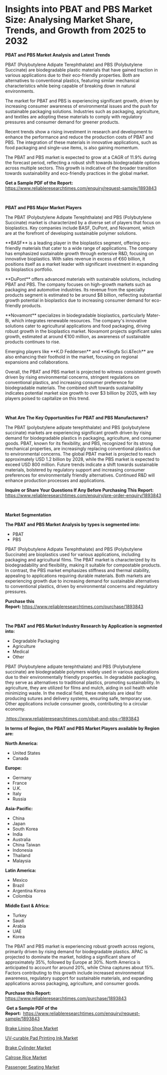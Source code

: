 <p><h1>Insights into PBAT and PBS Market Size: Analysing Market Share, Trends, and Growth from 2025 to 2032</h1></p><p><strong>PBAT and PBS Market Analysis and Latest Trends</strong></p>
<p><p>PBAT (Polybutylene Adipate Terephthalate) and PBS (Polybutylene Succinate) are biodegradable plastic materials that have gained traction in various applications due to their eco-friendly properties. Both are alternatives to conventional plastics, featuring similar mechanical characteristics while being capable of breaking down in natural environments.</p><p>The market for PBAT and PBS is experiencing significant growth, driven by increasing consumer awareness of environmental issues and the push for sustainable packaging solutions. Industries such as packaging, agriculture, and textiles are adopting these materials to comply with regulatory pressures and consumer demand for greener products.</p><p>Recent trends show a rising investment in research and development to enhance the performance and reduce the production costs of PBAT and PBS. The integration of these materials in innovative applications, such as food packaging and single-use items, is also gaining momentum. </p><p>The PBAT and PBS market is expected to grow at a CAGR of 11.9% during the forecast period, reflecting a robust shift towards biodegradable options across multiple sectors. This growth is indicative of the broader transition towards sustainability and eco-friendly practices in the global market.</p></p>
<p><strong>Get a Sample PDF of the Report:&nbsp;</strong> <a href="https://www.reliableresearchtimes.com/enquiry/request-sample/1893843?utm_campaign=2035&utm_medium=2&utm_source=Github&utm_content=ia&utm_term=04022025&utm_id=pbat-and-pbs">https://www.reliableresearchtimes.com/enquiry/request-sample/1893843</a></p>
<p>&nbsp;</p>
<p><strong>PBAT and PBS Major Market Players</strong></p>
<p><p>The PBAT (Polybutylene Adipate Terephthalate) and PBS (Polybutylene Succinate) market is characterized by a diverse set of players that focus on bioplastics. Key companies include BASF, DuPont, and Novamont, which are at the forefront of developing sustainable polymer solutions.</p><p>**BASF** is a leading player in the bioplastics segment, offering eco-friendly materials that cater to a wide range of applications. The company has emphasized sustainable growth through extensive R&D, focusing on innovative bioplastics. With sales revenue in excess of €60 billion, it positions itself as a market leader with significant investment in expanding its bioplastics portfolio.</p><p>**DuPont** offers advanced materials with sustainable solutions, including PBAT and PBS. The company focuses on high-growth markets such as packaging and automotive industries. Its revenue from the specialty products segment is estimated to be around $8 billion, reflecting substantial growth potential in bioplastics due to increasing consumer demand for eco-friendly products.</p><p>**Novamont** specializes in biodegradable bioplastics, particularly Mater-Bi, which integrates renewable resources. The company's innovative solutions cater to agricultural applications and food packaging, driving robust growth in the bioplastics market. Novamont projects significant sales growth, estimated at around €100 million, as awareness of sustainable products continues to rise.</p><p>Emerging players like **K.D Feddersen** and **Kingfa Sci.&Tech** are also enhancing their foothold in the market, focusing on regional expansions and collaborations.</p><p>Overall, the PBAT and PBS market is projected to witness consistent growth driven by rising environmental concerns, stringent regulations on conventional plastics, and increasing consumer preference for biodegradable materials. The combined shift towards sustainability indicates potential market size growth to over $3 billion by 2025, with key players poised to capitalize on this trend.</p></p>
<p>&nbsp;</p>
<p><strong>What Are The Key Opportunities For PBAT and PBS Manufacturers?</strong></p>
<p><p>The PBAT (polybutylene adipate terephthalate) and PBS (polybutylene succinate) markets are experiencing significant growth driven by rising demand for biodegradable plastics in packaging, agriculture, and consumer goods. PBAT, known for its flexibility, and PBS, recognized for its strong mechanical properties, are increasingly replacing conventional plastics due to environmental concerns. The global PBAT market is projected to reach approximately USD 1.2 billion by 2028, while the PBS market is expected to exceed USD 800 million. Future trends indicate a shift towards sustainable materials, bolstered by regulatory support and increasing consumer preferences for environmentally friendly alternatives. Continued R&D will enhance production processes and applications.</p></p>
<p><strong>Inquire or Share Your Questions If Any Before Purchasing This Report:</strong> <a href="https://www.reliableresearchtimes.com/enquiry/pre-order-enquiry/1893843?utm_campaign=2035&utm_medium=2&utm_source=Github&utm_content=ia&utm_term=04022025&utm_id=pbat-and-pbs">https://www.reliableresearchtimes.com/enquiry/pre-order-enquiry/1893843</a></p>
<p>&nbsp;</p>
<p><strong>Market Segmentation</strong></p>
<p><strong>The PBAT and PBS Market Analysis by types is segmented into:</strong></p>
<p><ul><li>PBAT</li><li>PBS</li></ul></p>
<p><p>PBAT (Polybutylene Adipate Terephthalate) and PBS (Polybutylene Succinate) are bioplastics used for various applications, including packaging and agricultural films. The PBAT market is characterized by its biodegradability and flexibility, making it suitable for compostable products. In contrast, the PBS market emphasizes stiffness and thermal stability, appealing to applications requiring durable materials. Both markets are experiencing growth due to increasing demand for sustainable alternatives to conventional plastics, driven by environmental concerns and regulatory pressures.</p></p>
<p><strong>Purchase this Report:&nbsp;</strong><a href="https://www.reliableresearchtimes.com/purchase/1893843?utm_campaign=2035&utm_medium=2&utm_source=Github&utm_content=ia&utm_term=04022025&utm_id=pbat-and-pbs">https://www.reliableresearchtimes.com/purchase/1893843</a></p>
<p>&nbsp;</p>
<p><strong>The PBAT and PBS Market Industry Research by Application is segmented into:</strong></p>
<p><ul><li>Degradable Packaging</li><li>Agriculture</li><li>Medical</li><li>Other</li></ul></p>
<p><p>PBAT (Polybutylene adipate terephthalate) and PBS (Polybutylene succinate) are biodegradable polymers widely used in various applications due to their environmentally friendly properties. In degradable packaging, they serve as alternatives to traditional plastics, promoting sustainability. In agriculture, they are utilized for films and mulch, aiding in soil health while minimizing waste. In the medical field, these materials are ideal for producing sutures and delivery systems, ensuring safe, temporary use. Other applications include consumer goods, contributing to a circular economy.</p></p>
<p><a href="https://www.reliableresearchtimes.com/pbat-and-pbs-r1893843?utm_campaign=2035&utm_medium=2&utm_source=Github&utm_content=ia&utm_term=04022025&utm_id=pbat-and-pbs">&nbsp;https://www.reliableresearchtimes.com/pbat-and-pbs-r1893843</a></p>
<p><strong>In terms of Region, the PBAT and PBS Market Players available by Region are:</strong></p>
<p>
    <p> <strong> North America: </strong>
        <ul>
            <li>United States</li>
            <li>Canada</li>
        </ul>
        </p> 
    <p> <strong> Europe: </strong>
        <ul>
            <li>Germany</li>
            <li>France</li>
            <li>U.K.</li>
            <li>Italy</li>
            <li>Russia</li>
        </ul>
        </p> 
    <p> <strong> Asia-Pacific: </strong>
        <ul>
            <li>China</li>
            <li>Japan</li>
            <li>South Korea</li>
            <li>India</li>
            <li>Australia</li>
            <li>China Taiwan</li>
            <li>Indonesia</li>
            <li>Thailand</li>
            <li>Malaysia</li>
        </ul>
        </p> 
    <p> <strong> Latin America: </strong>
        <ul>
            <li>Mexico</li>
            <li>Brazil</li>
            <li>Argentina Korea</li>
            <li>Colombia</li>
        </ul>
        </p> 
    <p> <strong> Middle East & Africa: </strong>
        <ul>
            <li>Turkey</li>
            <li>Saudi</li>
            <li>Arabia</li>
            <li>UAE</li>
            <li>Korea</li>
        </ul>
    </p>
    </p>
<p><p>The PBAT and PBS market is experiencing robust growth across regions, primarily driven by rising demand for biodegradable plastics. APAC is projected to dominate the market, holding a significant share of approximately 35%, followed by Europe at 30%. North America is anticipated to account for around 20%, while China captures about 15%. Factors contributing to this growth include increased environmental awareness, regulatory support for sustainable materials, and expanding applications across packaging, agriculture, and consumer goods.</p></p>
<p><strong>Purchase this Report: </strong><a href="https://www.reliableresearchtimes.com/purchase/1893843?utm_campaign=2035&utm_medium=2&utm_source=Github&utm_content=ia&utm_term=04022025&utm_id=pbat-and-pbs">https://www.reliableresearchtimes.com/purchase/1893843</a></p>
<p>&nbsp;<strong>Get a Sample PDF of the Report:&nbsp;&nbsp;</strong><a href="https://www.reliableresearchtimes.com/enquiry/request-sample/1893843?utm_campaign=2035&utm_medium=2&utm_source=Github&utm_content=ia&utm_term=04022025&utm_id=pbat-and-pbs">https://www.reliableresearchtimes.com/enquiry/request-sample/1893843</a></p>
<p><strong></strong></p>
<p><p><a href="https://www.linkedin.com/pulse/market-demand-revenue-brake-lining-shoe-118-cagr-from-eogof?utm_campaign=2035&utm_medium=2&utm_source=Github&utm_content=ia&utm_term=04022025&utm_id=pbat-and-pbs">Brake Lining Shoe Market</a></p><p><a href="https://github.com/GenaGaines34/Market-Research-Report-List-1/blob/main/uv-curable-pad-printing-ink-market.md?utm_campaign=2035&utm_medium=2&utm_source=Github&utm_content=ia&utm_term=04022025&utm_id=pbat-and-pbs">UV-curable Pad Printing Ink Market</a></p><p><a href="https://www.linkedin.com/pulse/acomprehensive-analysis-onthe-sizedynamicsand-expected-drojf?utm_campaign=2035&utm_medium=2&utm_source=Github&utm_content=ia&utm_term=04022025&utm_id=pbat-and-pbs">Brake Cylinder Market</a></p><p><a href="https://www.linkedin.com/pulse/calrose-rice-market-analysis-report-key-growth-factors-wpdgf?utm_campaign=2035&utm_medium=2&utm_source=Github&utm_content=ia&utm_term=04022025&utm_id=pbat-and-pbs">Calrose Rice Market</a></p><p><a href="https://www.linkedin.com/pulse/in-depth-study-passenger-seating-market-size-dynamics-growth-bejxe?utm_campaign=2035&utm_medium=2&utm_source=Github&utm_content=ia&utm_term=04022025&utm_id=pbat-and-pbs">Passenger Seating Market</a></p></p>